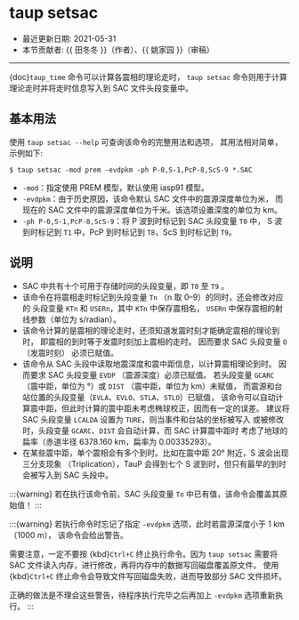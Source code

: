 # taup setsac

- 最近更新日期: 2021-05-31
- 本节贡献者: {{ 田冬冬 }}（作者）、{{ 姚家园 }}（审稿）

---

{doc}`taup_time` 命令可以计算各震相的理论走时，
`taup setsac` 命令则用于计算理论走时并将走时信息写入到 SAC 文件头段变量中。

## 基本用法

使用 `taup setsac --help` 可查询该命令的完整用法和选项，
其用法相对简单，示例如下:

```
$ taup setsac -mod prem -evdpkm -ph P-0,S-1,PcP-8,ScS-9 *.SAC
```

- `-mod`：指定使用 PREM 模型，默认使用 iasp91 模型。
- `-evdpkm`：由于历史原因，该命令默认 SAC 文件中的震源深度单位为米，
  而现在的 SAC 文件中的震源深度单位为千米。该选项设置深度的单位为 km。
- `-ph P-0,S-1,PcP-8,ScS-9`：将 P 波到时标记到 SAC 头段变量 `T0` 中，
  S 波到时标记到 `T1` 中，PcP 到时标记到 `T8`，ScS 到时标记到 `T9`。

## 说明

- SAC 中共有十个可用于存储时间的头段变量，即 `T0` 至 `T9` 。
- 该命令在将震相走时标记到头段变量 `Tn` （n 取 0–9）的同时，还会修改对应的
  头段变量 `KTn` 和 `USERn`，其中 `KTn` 中保存震相名，
  `USERn` 中保存震相的射线参数（单位为 s/radian）。
- 该命令计算的是震相的理论走时，还须知道发震时刻才能确定震相的理论到时，
  即震相的到时等于发震时刻加上震相的走时。 因而要求 SAC 头段变量 `O` （发震时刻）
  必须已赋值。
- 该命令从 SAC 头段中读取地震深度和震中距信息，以计算震相理论到时。
  因而要求 SAC 头段变量 `EVDP` （震源深度）必须已赋值。
  若头段变量 `GCARC` （震中距，单位为 °）或 `DIST` （震中距，单位为 km）未赋值，
  而震源和台站位置的头段变量（`EVLA`、`EVLO`、`STLA`、`STLO`）已赋值，
  该命令可以自动计算震中距，但此时计算的震中距未考虑椭球校正，因而有一定的误差。
  建议将 SAC 头段变量 `LCALDA` 设置为 `TURE`，则当事件和台站的坐标被写入
  或被修改时，头段变量 `GCARC`、`DIST` 会自动计算，而 SAC 计算震中距时
  考虑了地球的扁率（赤道半径 6378.160 km，扁率为 0.00335293）。
- 在某些震中距，单个震相会有多个到时。比如在震中距 20° 附近，S 波会出现三分支现象
  （Triplication），TauP 会得到七个 S 波到时，但只有最早的到时会被写入到 SAC 头段中。

:::{warning}
若在执行该命令前，SAC 头段变量 `Tn` 中已有值，该命令会覆盖其原始值！
:::

:::{warning}
若执行命令时忘记了指定 `-evdpkm` 选项，此时若震源深度小于 1 km （1000 m），
该命令会给出警告。

需要注意，一定不要按 {kbd}`Ctrl+C` 终止执行命令。因为 `taup setsac`
需要将 SAC 文件读入内存，进行修改，再将内存中的数据写回磁盘覆盖原文件。
使用 {kbd}`Ctrl+C` 终止命令会导致文件写回磁盘失败，进而导致部分 SAC 文件损坏。

正确的做法是不理会这些警告，待程序执行完毕之后再加上 `-evdpkm` 选项重新执行。
:::
